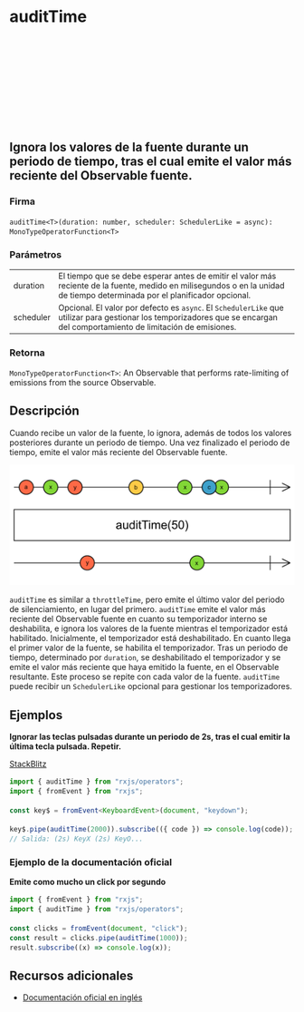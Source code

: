 <div class="page-heading">

# auditTime

<a target="_blank" href="https://github.com/ReactiveX/rxjs/blob/master/src/internal/operators/auditTime.ts">
<svg>
  <use xlink:href="/assets/icons/github.svg#github"></use>
</svg>
</a>
</div>

<h2 class="subtitle"> Ignora los valores de la fuente durante un periodo de tiempo, tras el cual emite el valor más reciente del Observable fuente.
</h2>

### Firma

`auditTime<T>(duration: number, scheduler: SchedulerLike = async): MonoTypeOperatorFunction<T>`

### Parámetros

<table>
<tr><td>duration</td><td>El tiempo que se debe esperar antes de emitir el valor más reciente de la fuente, medido en milisegundos o en la unidad de tiempo determinada por el planificador opcional.</td></tr>
<tr><td>scheduler</td><td>Opcional. El valor por defecto es <code>async</code>.
El <code>SchedulerLike</code> que utilizar para gestionar los temporizadores que se encargan del comportamiento de limitación de emisiones.</td></tr>
</table>

### Retorna

`MonoTypeOperatorFunction<T>`: An Observable that performs rate-limiting of emissions from the source Observable.

## Descripción

Cuando recibe un valor de la fuente, lo ignora, además de todos los valores posteriores durante un periodo de tiempo. Una vez finalizado el periodo de tiempo, emite el valor más reciente del Observable fuente.

<img src="assets/images/marble-diagrams/filtering/auditTime.png" alt="Diagrama de canicas del operador auditTime">

`auditTime` es similar a `throttleTime`, pero emite el último valor del periodo de silenciamiento, en lugar del primero. `auditTime` emite el valor más reciente del Observable fuente en cuanto su temporizador interno se deshabilita, e ignora los valores de la fuente mientras el temporizador está habilitado. Inicialmente, el temporizador está deshabilitado. En cuanto llega el primer valor de la fuente, se habilita el temporizador. Tras un periodo de tiempo, determinado por `duration`, se deshabilitado el temporizador y se emite el valor más reciente que haya emitido la fuente, en el Observable resultante. Este proceso se repite con cada valor de la fuente.
`auditTime` puede recibir un `SchedulerLike` opcional para gestionar los temporizadores.

## Ejemplos

**Ignorar las teclas pulsadas durante un periodo de 2s, tras el cual emitir la última tecla pulsada. Repetir.**

<a target="_blank" href="https://stackblitz.com/edit/rxjs-audittime-1?file=index.ts">StackBlitz</a>

```typescript
import { auditTime } from "rxjs/operators";
import { fromEvent } from "rxjs";

const key$ = fromEvent<KeyboardEvent>(document, "keydown");

key$.pipe(auditTime(2000)).subscribe(({ code }) => console.log(code));
// Salida: (2s) KeyX (2s) KeyO...
```

### Ejemplo de la documentación oficial

**Emite como mucho un click por segundo**

```javascript
import { fromEvent } from "rxjs";
import { auditTime } from "rxjs/operators";

const clicks = fromEvent(document, "click");
const result = clicks.pipe(auditTime(1000));
result.subscribe((x) => console.log(x));
```

## Recursos adicionales

- [Documentación oficial en inglés](https://rxjs-dev.firebaseapp.com/api/operators/auditTime)
